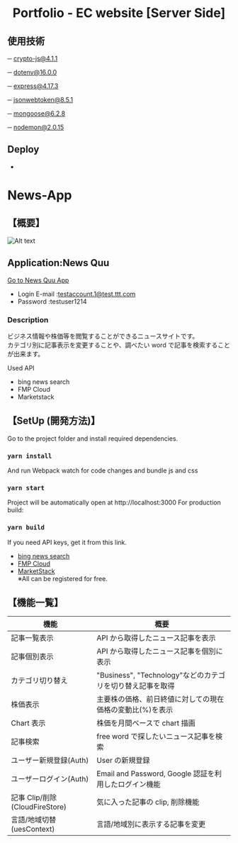 <h1 align="center">
Portfolio - EC website [Server Side]

## 使用技術

─ crypto-js@4.1.1
  
─ dotenv@16.0.0
  
─ express@4.17.3
  
─ jsonwebtoken@8.5.1
  
─ mongoose@6.2.8
  
─ nodemon@2.0.15


## Deploy

- 
  
  # News-App

## 【概要】

![Alt text](src/assets/logo-news.png)

## Application:News Quu

[Go to News Quu App](https://news-app-8efb7.web.app/)

- Login E-mail :testaccount.1@test.ttt.com
- Password :testuser1214

### Description

ビジネス情報や株価等を閲覧することができるニュースサイトです。\
 カテゴリ別に記事表示を変更することや、調べたい word で記事を検索することが出来ます。



Used API

- bing news search
- FMP Cloud
- Marketstack

## 【SetUp (開発方法)】

Go to the project folder and install required dependencies.

### `yarn install`

And run Webpack watch for code changes and bundle js and css

### `yarn start`

Project will be automatically open at http://localhost:3000
For production build:

### `yarn build`

If you need API keys, get it from this link.

- [bing news search](https://api.rakuten.net/microsoft-azure-org-microsoft-cognitive-services/api/bing-news-search1/details)
- [FMP Cloud](https://fmpcloud.io/)
- [MarketStack](https://marketstack.com/)\
  ※All can be registered for free.

## 【機能一覧】

| 機能                           | 概要                                                       |
| ------------------------------ | ---------------------------------------------------------- |
| 記事一覧表示                   | API から取得したニュース記事を表示                         |
| 記事個別表示                   | API から取得したニュース記事を個別に表示                   |
| カテゴリ切り替え               | "Business", "Technology"などのカテゴリを切り替え記事を取得 |
| 株価表示                       | 主要株の価格、前日終値に対しての現在価格の変動比(%)を表示  |
| Chart 表示                     | 株価を月間ベースで chart 描画                              |
| 記事検索                       | free word で探したいニュース記事を検索                     |
| ユーザー新規登録(Auth)         | User の新規登録                                            |
| ユーザーログイン(Auth)         | Email and Password, Google 認証を利用したログイン機能      |
| 記事 Clip/削除(CloudFireStore) | 気に入った記事の clip, 削除機能                            |
| 言語/地域切替(uesContext)      | 言語/地域別に表示する記事を変更                            |
